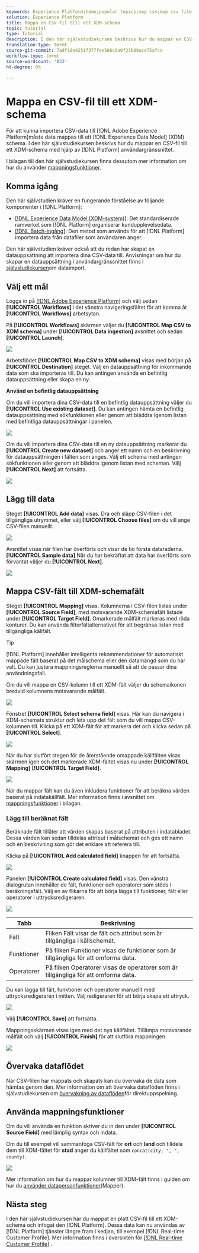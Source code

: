 ```yaml
---
keywords: Experience Platform;home;popular topics;map csv;map csv file;map csv file to xdm;map csv to xdm;ui guide;
solution: Experience Platform
title: Mappa en CSV-fil till ett XDM-schema
topic: tutorial
type: Tutorial
description: I den här självstudiekursen beskrivs hur du mappar en CSV-fil till ett XDM-schema med Adobe Experience Platform användargränssnitt.
translation-type: tm+mt
source-git-commit: 7adf18e4251f377fee586c8a0f23b89acd75afca
workflow-type: tm+mt
source-wordcount: '833'
ht-degree: 0%

---
```



# Mappa en CSV-fil till ett XDM-schema

För att kunna importera CSV-data till [!DNL Adobe Experience Platform]måste data mappas till ett [!DNL Experience Data Model] (XDM) schema. I den här självstudiekursen beskrivs hur du mappar en CSV-fil till ett XDM-schema med hjälp av [!DNL Platform] användargränssnittet.

I bilagan till den här självstudiekursen finns dessutom mer information om hur du använder [mappningsfunktioner](#mapping-functions).

## Komma igång

Den här självstudien kräver en fungerande förståelse av följande komponenter i [!DNL Platform]:

- [[!DNL Experience Data Model (XDM-system)]](../../xdm/home.md): Det standardiserade ramverket som [!DNL Platform] organiserar kundupplevelsedata.
- [[!DNL Batch-ingång]](../batch-ingestion/overview.md): Den metod som används för att [!DNL Platform] importera data från datafiler som användaren anger.

Den här självstudien kräver också att du redan har skapat en datauppsättning att importera dina CSV-data till. Anvisningar om hur du skapar en datauppsättning i användargränssnittet finns i [självstudiekursen](./ingest-batch-data.md)om dataimport.

## Välj ett mål

Logga in på [[!DNL Adobe Experience Platform]](https://platform.adobe.com) och välj sedan **[!UICONTROL Workflows]** i det vänstra navigeringsfältet för att komma åt **[!UICONTROL Workflows]** arbetsytan.

På **[!UICONTROL Workflows]** skärmen väljer du **[!UICONTROL Map CSV to XDM schema]** under **[!UICONTROL Data ingestion]** avsnittet och sedan **[!UICONTROL Launch]**.

![](../images/tutorials/map-a-csv-file/workflows.png)

Arbetsflödet **[!UICONTROL Map CSV to XDM schema]** visas med början på **[!UICONTROL Destination]** steget. Välj en datauppsättning för inkommande data som ska importeras till. Du kan antingen använda en befintlig datauppsättning eller skapa en ny.

**Använd en befintlig datauppsättning**

Om du vill importera dina CSV-data till en befintlig datauppsättning väljer du **[!UICONTROL Use existing dataset]**. Du kan antingen hämta en befintlig datauppsättning med sökfunktionen eller genom att bläddra igenom listan med befintliga datauppsättningar i panelen.

![](../images/tutorials/map-a-csv-file/use-existing-dataset.png)

Om du vill importera dina CSV-data till en ny datauppsättning markerar du **[!UICONTROL Create new dataset]** och anger ett namn och en beskrivning för datauppsättningen i fälten som anges. Välj ett schema med antingen sökfunktionen eller genom att bläddra igenom listan med scheman. Välj **[!UICONTROL Next]** att fortsätta.

![](../images/tutorials/map-a-csv-file/create-new-dataset.png)

## Lägg till data

Steget **[!UICONTROL Add data]** visas. Dra och släpp CSV-filen i det tillgängliga utrymmet, eller välj **[!UICONTROL Choose files]** om du vill ange CSV-filen manuellt.

![](../images/tutorials/map-a-csv-file/add-data.png)

Avsnittet visas när filen har överförts och visar de tio första dataraderna. **[!UICONTROL Sample data]** När du har bekräftat att data har överförts som förväntat väljer du **[!UICONTROL Next]**.

![](../images/tutorials/map-a-csv-file/sample-data.png)

## Mappa CSV-fält till XDM-schemafält

Steget **[!UICONTROL Mapping]** visas. Kolumnerna i CSV-filen listas under **[!UICONTROL Source Field]**, med motsvarande XDM-schemafält listade under **[!UICONTROL Target Field]**. Omarkerade målfält markeras med röda konturer. Du kan använda filterfältalternativet för att begränsa listan med tillgängliga källfält.

>[!TIP]
>
>[!DNL Platform] innehåller intelligenta rekommendationer för automatiskt mappade fält baserat på det målschema eller den datamängd som du har valt. Du kan justera mappningsreglerna manuellt så att de passar dina användningsfall.

Om du vill mappa en CSV-kolumn till ett XDM-fält väljer du schemaikonen bredvid kolumnens motsvarande målfält.

![](../images/tutorials/map-a-csv-file/mapping.png)

Fönstret **[!UICONTROL Select schema field]** visas. Här kan du navigera i XDM-schemats struktur och leta upp det fält som du vill mappa CSV-kolumnen till. Klicka på ett XDM-fält för att markera det och klicka sedan på **[!UICONTROL Select]**.

![](../images/tutorials/map-a-csv-file/select-schema-field.png)

När du har slutfört stegen för de återstående omappade källfälten visas skärmen igen och det markerade XDM-fältet visas nu under **[!UICONTROL Mapping]** **[!UICONTROL Target Field]**.

![](../images/tutorials/map-a-csv-file/field-mapped.png)

När du mappar fält kan du även inkludera funktioner för att beräkna värden baserat på indatakällfält. Mer information finns i avsnittet om [mappningsfunktioner](#mapping-functions) i bilagan.

### Lägg till beräknat fält

Beräknade fält tillåter att värden skapas baserat på attributen i indatabladet. Dessa värden kan sedan tilldelas attribut i målschemat och ges ett namn och en beskrivning som gör det enklare att referera till.

Klicka på **[!UICONTROL Add calculated field]** knappen för att fortsätta.

![](../images/tutorials/map-a-csv-file/add-calculate-field.png)

Panelen **[!UICONTROL Create calculated field]** visas. Den vänstra dialogrutan innehåller de fält, funktioner och operatorer som stöds i beräkningsfält. Välj en av flikarna för att börja lägga till funktioner, fält eller operatorer i uttrycksredigeraren.

![](../images/tutorials/map-a-csv-file/create-calculated-fields.png)

| Tabb | Beskrivning |
| --------- | ----------- |
| Fält | Fliken Fält visar de fält och attribut som är tillgängliga i källschemat. |
| Funktioner | På fliken Funktioner visas de funktioner som är tillgängliga för att omforma data. |
| Operatorer | På fliken Operatorer visas de operatorer som är tillgängliga för att omforma data. |

Du kan lägga till fält, funktioner och operatorer manuellt med uttrycksredigeraren i mitten. Välj redigeraren för att börja skapa ett uttryck.

![](../images/tutorials/map-a-csv-file/expression-editor.png)

Välj **[!UICONTROL Save]** att fortsätta.

Mappningsskärmen visas igen med det nya källfältet. Tillämpa motsvarande målfält och välj **[!UICONTROL Finish]** för att slutföra mappningen.

![](../images/tutorials/map-a-csv-file/new-field.png)

## Övervaka dataflödet

När CSV-filen har mappats och skapats kan du övervaka de data som hämtas genom den. Mer information om att övervaka dataflöden finns i självstudiekursen om [övervakning av dataflöden](../../ingestion/quality/monitor-data-flows.md)för direktuppspelning.

## Använda mappningsfunktioner

Om du vill använda en funktion skriver du in den under **[!UICONTROL Source Field]** med lämplig syntax och indata.

Om du till exempel vill sammanfoga CSV-fält för **ort** och **land** och tilldela dem till XDM-fältet för **stad** anger du källfältet som `concat(city, ", ", county)`.

![](../images/tutorials/map-a-csv-file/mapping-function.png)

Mer information om hur du mappar kolumner till XDM-fält finns i guiden om hur du [använder datapersonfunktioner](../../data-prep/functions.md)(Mapper).

## Nästa steg

I den här självstudiekursen har du mappat en platt CSV-fil till ett XDM-schema och infogat den [!DNL Platform]. Dessa data kan nu användas av [!DNL Platform] tjänster längre fram i kedjan, till exempel [!DNL Real-time Customer Profile]. Mer information finns i översikten för [[!DNL Real-time Customer Profile]](../../profile/home.md) .
